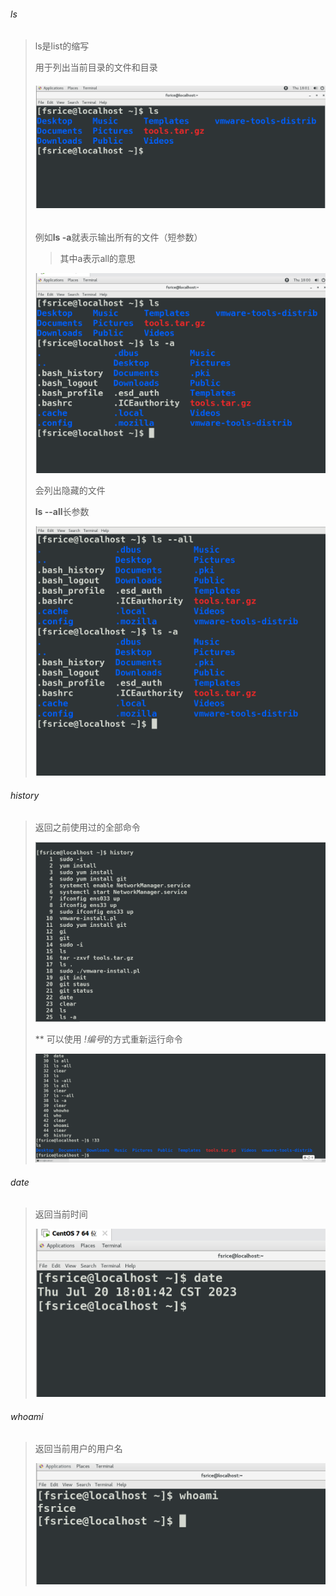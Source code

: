 

###### ls

> ls是list的缩写
>
> 用于列出当前目录的文件和目录
>
> ###### ![image-20230720180125244](.\img\03_常用命令\image-20230720180125244-1689847286529-12.png)
>
> 例如**ls -a**就表示输出所有的文件（短参数）
>
> > 其中a表示all的意思
>
> ![image-20230720180052936](.\img\03_常用命令\image-20230720180052936-1689847255220-10.png)
>
> 会列出隐藏的文件
>
> **ls --all**长参数
>
> ![image-20230720180924740](.\img\03_常用命令\image-20230720180924740-1689847766676-22.png)

###### history

> 返回之前使用过的全部命令
>
> ![image-20230720181646715](.\img\03_常用命令\image-20230720181646715-1689848207751-28.png)
>
> ** 可以使用 *!编号*的方式重新运行命令
>
> ![image-20230720181805736](.\img\03_常用命令\image-20230720181805736-1689848287048-30.png)

###### date

> 返回当前时间
>
> ![image-20230720180148769](.\img\03_常用命令\image-20230720180148769-1689847309906-14.png)

###### whoami

> 返回当前用户的用户名
>
> ![image-20230720181455400](.\img\03_常用命令\image-20230720181455400-1689848096814-26.png)
